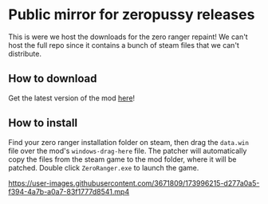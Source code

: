 # Public mirror for zeropussy releases

This is were we host the downloads for the zero ranger repaint! We can't host the full repo since it contains a bunch of steam files that we can't distribute.

## How to download

Get the latest version of the mod [here](https://github.com/Ripazhakgggdkp/zeropussy-releases/releases/latest/download/zeropussy.zip)!

## How to install

Find your zero ranger installation folder on steam, then drag the `data.win` file over the mod's `windows-drag-here` file. The patcher will automatically copy the files from the steam game to the mod folder, where it will be patched. Double click `ZeroRanger.exe` to launch the game.

https://user-images.githubusercontent.com/3671809/173996215-d277a0a5-f394-4a7b-a0a7-83f1777d8541.mp4
